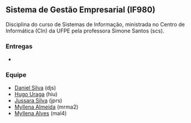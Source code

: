 ## Sistema de Gestão Empresarial (IF980)

Disciplina do curso de Sistemas de Informação, ministrada no Centro de Informática (CIn) da UFPE pela professora Simone Santos (scs). 

### Entregas
- 

### Equipe
- [Daniel Silva](https://github.com/shirubadan) (djs)
- [Hugo Uraga](https://github.com/hugouraga) (hiu)
- [Jussara Silva](https://github.com/jussararodrigues) (jprs)
- [Myllena Almeida](https://github.com/MyllenaAlmeida) (mrma2)
- [Myllena Alves](https://github.com/myllenaalves) (mal4)
